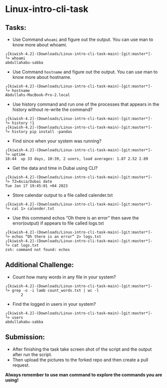 # Linux-intro-cli-task


## Tasks:

-	Use Command ` whoami ` and figure out the output.
You can use man to know more about whoami.

```
┌[kiwish-4.2]-(Downloads/Linux-intro-cli-task-main)-[git:master*]-
└> whoami                  
abdullahabu-sabba
```
-	Use Command ` hostname ` and figure out the output.
You can use man to know more about hostname.

```
┌[kiwish-4.2]-(Downloads/Linux-intro-cli-task-main)-[git:master*]-
└> hostname                
Abdullahs-MacBook-Pro-2.local
```
-	Use history command and run one of the processes that appears in the history without re-write the command?
```
┌[kiwish-4.2]-(Downloads/Linux-intro-cli-task-main)-[git:master*]-
└> history !1                                                        
┌[kiwish-4.2]-(Downloads/Linux-intro-cli-task-main)-[git:master*]-
└> history pip install -pandas

```
-	Find since when your system was running?
```
┌[kiwish-4.2]-(Downloads/Linux-intro-cli-task-main)-[git:master*]-
└> uptime                  
18:44  up 33 days, 10:39, 2 users, load averages: 1.87 2.52 2.89
```
-	Get the data and time in Dubai using CLI?
```
┌[kiwish-4.2]-(Downloads/Linux-intro-cli-task-main)-[git:master*]-
└> TZ=Asia/Dubai date
Tue Jan 17 19:45:01 +04 2023
```
-	Store calendar output to a file called calender.txt
```
┌[kiwish-4.2]-(Downloads/Linux-intro-cli-task-main)-[git:master*]-
└> cal 1> calender.txt 
```
-	Use this command echos “Oh there is an error” then save the error(output) if appears to file called logs.txt

```
┌[kiwish-4.2]-(Downloads/Linux-intro-cli-task-main)-[git:master*]-
└> echos “Oh there is an error” 2> logs.txt
┌[kiwish-4.2]-(Downloads/Linux-intro-cli-task-main)-[git:master*]-
└> cat logs.txt 
zsh: command not found: echos
```

## Additional Challenge:

-	Count how many words in any file in your system?
```
┌[kiwish-4.2]-(Downloads/Linux-intro-cli-task-main)-[git:master*]-
└> grep -o -i lamb count_words.txt | wc -l
       2
 ```
-	Find the logged in users in your system?
```
┌[kiwish-4.2]-(Downloads/Linux-intro-cli-task-main)-[git:master*]-
└> users 
abdullahabu-sabba
```

## Submission:

- After finishing the task take screen shot of the script and the output after run the script.
- Then upload the pictures to the forked repo and then create a pull request.



**Always remember to use man command to explore the commands you are using!**



